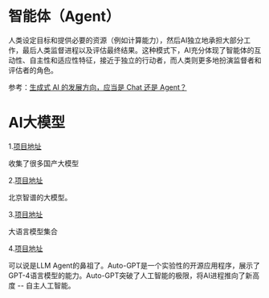 # 智能体（Agent）

人类设定目标和提供必要的资源（例如计算能力），然后AI独立地承担大部分工作，最后人类监督进程以及评估最终结果。这种模式下，AI充分体现了智能体的互动性、自主性和适应性特征，接近于独立的行动者，而人类则更多地扮演监督者和评估者的角色。

参考：[生成式 AI 的发展方向，应当是 Chat 还是 Agent？](https://www.zhihu.com/question/637090848?utm_id=0)

# AI大模型

1.[项目地址](https://github.com/wgwang/awesome-LLMs-In-China)

收集了很多国产大模型

2.[项目地址](https://github.com/THUDM/ChatGLM-6B) 

北京智谱的大模型。

3.[项目地址](https://github.com/lonePatient/awesome-pretrained-chinese-nlp-models)

大语言模型集合

4.[项目地址](https://github.com/Significant-Gravitas/AutoGPT)

可以说是LLM Agent的鼻祖了。Auto-GPT是一个实验性的开源应用程序，展示了GPT-4语言模型的能力。Auto-GPT突破了人工智能的极限，将AI进程推向了新高度 -- 自主人工智能。